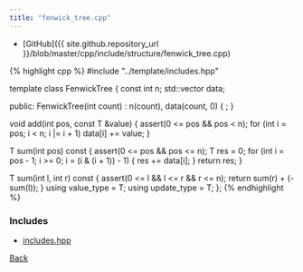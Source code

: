 ```yaml
---
title: "fenwick_tree.cpp"
---
```


- [GitHub]({{ site.github.repository_url }}/blob/master/cpp/include/structure/fenwick_tree.cpp)

{% highlight cpp %}
#include "../template/includes.hpp"

template <typename T> class FenwickTree {
  const int n;
  std::vector<T> data;

public:
  FenwickTree(int count) : n(count), data(count, 0) { ; }

  void add(int pos, const T &value) {
    assert(0 <= pos && pos < n);
    for (int i = pos; i < n; i |= i + 1) data[i] += value;
  }

  T sum(int pos) const {
    assert(0 <= pos && pos <= n);
    T res = 0;
    for (int i = pos - 1; i >= 0; i = (i & (i + 1)) - 1) {
      res += data[i];
    }
    return res;
  }

  T sum(int l, int r) const {
    assert(0 <= l && l <= r && r <= n);
    return sum(r) + (-sum(l));
  }
  using value_type = T;
  using update_type = T;
};
{% endhighlight %}

### Includes

- [includes.hpp](../template/includes)

[Back](../..)
